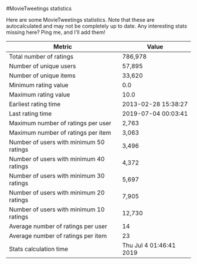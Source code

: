 #MovieTweetings statistics

Here are some MovieTweetings statistics. Note that these are autocalculated and may not be completely up to date. Any interesting stats missing here? Ping me, and I'll add them!

Metric | Value
--- | ---
Total number of ratings                 | 786,978
Number of unique users                  | 57,895
Number of unique items                  | 33,620
Minimum rating value                    | 0.0
Maximum rating value                    | 10.0
Earliest rating time                    | 2013-02-28 15:38:27
Last rating time                        | 2019-07-04 00:03:41
Maximum number of ratings per user      | 2,763
Maximum number of ratings per item      | 3,063
Number of users with minimum 50 ratings | 3,496
Number of users with minimum 40 ratings | 4,372
Number of users with minimum 30 ratings | 5,697
Number of users with minimum 20 ratings | 7,905
Number of users with minimum 10 ratings | 12,730
Average number of ratings per user      | 14
Average number of ratings per item      | 23
Stats calculation time                  | Thu Jul  4 01:46:41 2019

